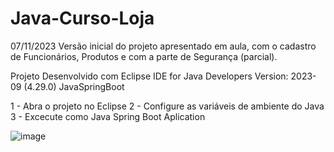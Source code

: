 # Java-Curso-Loja

07/11/2023
Versão inicial do projeto apresentado em aula, com o cadastro de Funcionários, Produtos e com a parte de Segurança (parcial).

Projeto Desenvolvido com Eclipse IDE for Java Developers Version: 2023-09 (4.29.0)
JavaSpringBoot

1 - Abra o projeto no Eclipse
2 - Configure as variáveis de ambiente do Java
3 - Excecute como Java Spring Boot Aplication


![image](https://github.com/user-attachments/assets/a4e0a2dc-b18a-4d9b-a288-f271341307a2)

